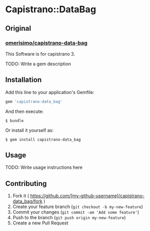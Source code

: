 # Capistrano::DataBag

## Original

### [omerisimo/capistrano-data-bag](https://github.com/omerisimo/capistrano-data-bag)

This Software is for capistrano 3.

TODO: Write a gem description

## Installation

Add this line to your application's Gemfile:

```ruby
gem 'capistrano-data_bag'
```

And then execute:

    $ bundle

Or install it yourself as:

    $ gem install capistrano-data_bag

## Usage

TODO: Write usage instructions here

## Contributing

1. Fork it ( https://github.com/[my-github-username]/capistrano-data_bag/fork )
2. Create your feature branch (`git checkout -b my-new-feature`)
3. Commit your changes (`git commit -am 'Add some feature'`)
4. Push to the branch (`git push origin my-new-feature`)
5. Create a new Pull Request
